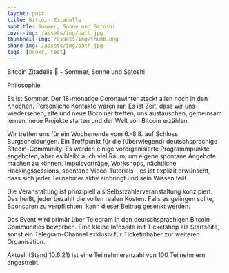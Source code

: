 ```yaml
---
layout: post
title: Bitcoin Zitadelle
subtitle: Sommer, Sonne und Satoshi
cover-img: /assets/img/path.jpg
thumbnail-img: /assets/img/thumb.png
share-img: /assets/img/path.jpg
tags: [books, test]
---
```


Bitcoin Zitadelle 🏰 - Sommer, Sonne und Satoshi

Philosophie

Es ist Sommer. Der 18-monatige Coronawinter steckt allen noch in den Knochen. Persönliche Kontakte waren rar. Es ist Zeit, dass wir uns wiedersehen, alte und neue Bitcoiner treffen, uns austauschen, gemeinsam lernen, neue Projekte starten und der Welt von Bitcoin erzählen.

Wir treffen uns für ein Wochenende vom 6.-8.8. auf Schloss Burgscheidungen. Ein Treffpunkt für die (überwiegend) deutschsprachige Bitcoin-Community. Es werden einige vororganisierte Programmpunkte angeboten, aber es bleibt auch viel Raum, um eigene spontane Angebote machen zu können. Impulsvorträge, Workshops, nächtliche Hackingssessions, spontane Video-Tutorials - es ist explizit erwünscht, dass sich jeder Teilnehmer aktiv einbringt und sein Wissen teilt.

Die Veranstaltung ist prinzipiell als Selbstzahlerveranstaltung konzipiert. Das heißt, jeder bezahlt die vollen realen Kosten. Falls es gelingen sollte, Sponsoren zu verpflichten, kann dieser Beitrag gesenkt werden.

Das Event wird primär über Telegram in den deutschsprachigen Bitcoin-Communities beworben. Eine kleine Infoseite mit Ticketshop als Startseite, sonst ein Telegram-Channel exklusiv für Ticketinhaber zur weiteren Organisation.

Aktuell (Stand 10.6.21) ist eine Teilnehmeranzahl von 100 Teilnehmern angestrebt.
